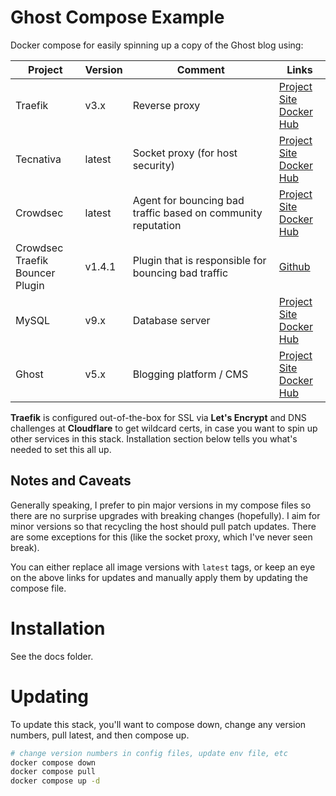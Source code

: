 # Ghost Compose Example
Docker compose for easily spinning up a copy of the Ghost blog using:

| Project | Version | Comment | Links |
|----|----|----|----|
| Traefik | v3.x | Reverse proxy | [Project Site](https://traefik.io/) <br> [Docker Hub](https://hub.docker.com/_/traefik) |
| Tecnativa | latest | Socket proxy (for host security) | [Project Site](https://github.com/Tecnativa/docker-socket-proxy) <br> [Docker Hub](https://hub.docker.com/r/tecnativa/docker-socket-proxy) |
| Crowdsec | latest | Agent for bouncing bad traffic based on community reputation | [Project Site](https://www.crowdsec.net/) <br> [Docker Hub](https://hub.docker.com/r/crowdsecurity/crowdsec) |
| Crowdsec Traefik<br>Bouncer Plugin | v1.4.1 | Plugin that is responsible for bouncing bad traffic | [Github](https://github.com/maxlerebourg/crowdsec-bouncer-traefik-plugin) |
| MySQL | v9.x | Database server | [Project Site](https://www.mysql.com/) <br> [Docker Hub](https://hub.docker.com/_/mysql) |
| Ghost | v5.x | Blogging platform / CMS | [Project Site](https://ghost.org/) <br> [Docker Hub](https://hub.docker.com/_/ghost) |


**Traefik** is configured out-of-the-box for SSL via **Let's Encrypt** and DNS challenges at **Cloudflare** to get wildcard certs, in case you want to spin up other services in this stack. Installation section below tells you what's needed to set this all up.



## Notes and Caveats
Generally speaking, I prefer to pin major versions in my compose files so there are no surprise upgrades with breaking changes (hopefully). I aim for minor versions so that recycling the host should pull patch updates. There are some exceptions for this (like the socket proxy, which I've never seen break).

You can either replace all image versions with `latest` tags, or keep an eye on the above links for updates and manually apply them by updating the compose file.


# Installation
See the docs folder.


# Updating
To update this stack, you'll want to compose down, change any version numbers, pull latest, and then compose up.

```bash
# change version numbers in config files, update env file, etc
docker compose down
docker compose pull
docker compose up -d
```
